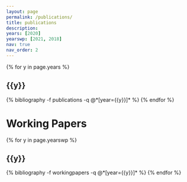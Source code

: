 ```yaml
---
layout: page
permalink: /publications/
title: publications
description:
years: [2020]
yearswp: [2021, 2018]
nav: true
nav_order: 2
---
```

<!-- _pages/publications.md -->
<div class="publications">

{% for y in page.years %}
  <h2 class="year">{{y}}</h2>
  {% bibliography -f publications -q @*[year={{y}}]* %}
{% endfor %}

</div>

<h1> Working Papers </h1>

<div class="publications">

{% for y in page.yearswp %}
  <h2 class="year">{{y}}</h2>
  {% bibliography -f workingpapers -q @*[year={{y}}]* %}
{% endfor %}

</div>
